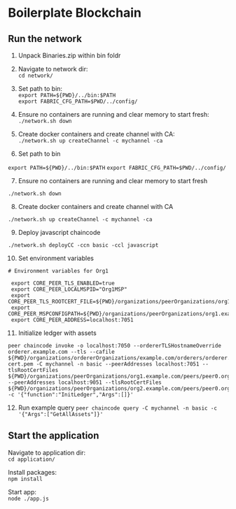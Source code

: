 # Boilerplate Blockchain

## Run the network

1. Unpack Binaries.zip within bin foldr

2. Navigate to network dir:  
`cd network/`

3. Set path to bin:  
`export PATH=${PWD}/../bin:$PATH`  
`export FABRIC_CFG_PATH=$PWD/../config/`

4. Ensure no containers are running and clear memory to start fresh:  
`./network.sh down`

5. Create docker containers and create channel with CA:  
`./network.sh up createChannel -c mychannel -ca`

6. Set path to bin

`export PATH=${PWD}/../bin:$PATH`
`export FABRIC_CFG_PATH=$PWD/../config/`

7. Ensure no containers are running and clear memory to start fresh

`./network.sh down`

8. Create docker containers and create channel with CA

`./network.sh up createChannel -c mychannel -ca`

9. Deploy javascript chaincode

`./network.sh deployCC -ccn basic -ccl javascript`

10. Set environment variables

```
# Environment variables for Org1
 
 export CORE_PEER_TLS_ENABLED=true
 export CORE_PEER_LOCALMSPID="Org1MSP"
 export CORE_PEER_TLS_ROOTCERT_FILE=${PWD}/organizations/peerOrganizations/org1.example.com/peers/peer0.org1.example.com/tls/ca.crt
 export CORE_PEER_MSPCONFIGPATH=${PWD}/organizations/peerOrganizations/org1.example.com/users/Admin@org1.example.com/msp
 export CORE_PEER_ADDRESS=localhost:7051
```

11. Initialize ledger with assets

```
peer chaincode invoke -o localhost:7050 --ordererTLSHostnameOverride orderer.example.com --tls --cafile ${PWD}/organizations/ordererOrganizations/example.com/orderers/orderer.example.com/msp/tlscacerts/tlsca.example.com-cert.pem -C mychannel -n basic --peerAddresses localhost:7051 --tlsRootCertFiles ${PWD}/organizations/peerOrganizations/org1.example.com/peers/peer0.org1.example.com/tls/ca.crt --peerAddresses localhost:9051 --tlsRootCertFiles ${PWD}/organizations/peerOrganizations/org2.example.com/peers/peer0.org2.example.com/tls/ca.crt -c '{"function":"InitLedger","Args":[]}'
```


12. Run example query
`peer chaincode query -C mychannel -n basic -c '{"Args":["GetAllAssets"]}'`


## Start the application

Navigate to application dir:  
`cd application/`

Install packages:  
`npm install`

Start app:  
`node ./app.js`
